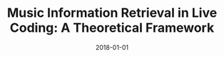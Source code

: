 ---
type: "paper"
title: "Music Information Retrieval in Live Coding: A Theoretical Framework"
authors: Xambó, A., Lerch, A., Freeman, J.
date: 2018-01-01
published_in: "Computer Music Journal"
---